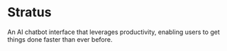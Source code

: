 # Stratus

An AI chatbot interface that leverages productivity, enabling users to get things done faster than ever before.
